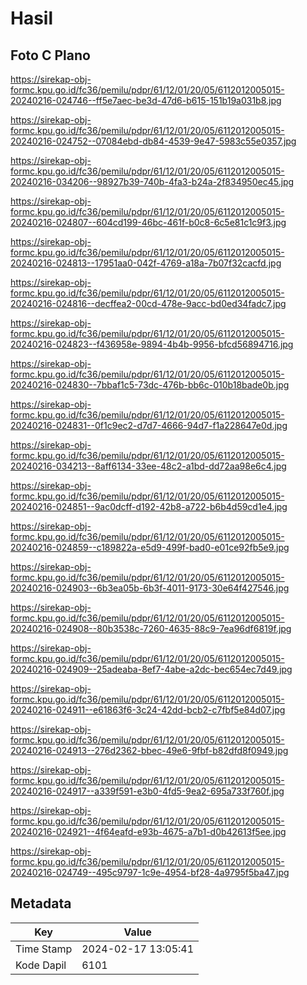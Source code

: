 # Hasil

## Foto C Plano

https://sirekap-obj-formc.kpu.go.id/fc36/pemilu/pdpr/61/12/01/20/05/6112012005015-20240216-024746--ff5e7aec-be3d-47d6-b615-151b19a031b8.jpg

https://sirekap-obj-formc.kpu.go.id/fc36/pemilu/pdpr/61/12/01/20/05/6112012005015-20240216-024752--07084ebd-db84-4539-9e47-5983c55e0357.jpg

https://sirekap-obj-formc.kpu.go.id/fc36/pemilu/pdpr/61/12/01/20/05/6112012005015-20240216-034206--98927b39-740b-4fa3-b24a-2f834950ec45.jpg

https://sirekap-obj-formc.kpu.go.id/fc36/pemilu/pdpr/61/12/01/20/05/6112012005015-20240216-024807--604cd199-46bc-461f-b0c8-6c5e81c1c9f3.jpg

https://sirekap-obj-formc.kpu.go.id/fc36/pemilu/pdpr/61/12/01/20/05/6112012005015-20240216-024813--17951aa0-042f-4769-a18a-7b07f32cacfd.jpg

https://sirekap-obj-formc.kpu.go.id/fc36/pemilu/pdpr/61/12/01/20/05/6112012005015-20240216-024816--decffea2-00cd-478e-9acc-bd0ed34fadc7.jpg

https://sirekap-obj-formc.kpu.go.id/fc36/pemilu/pdpr/61/12/01/20/05/6112012005015-20240216-024823--f436958e-9894-4b4b-9956-bfcd56894716.jpg

https://sirekap-obj-formc.kpu.go.id/fc36/pemilu/pdpr/61/12/01/20/05/6112012005015-20240216-024830--7bbaf1c5-73dc-476b-bb6c-010b18bade0b.jpg

https://sirekap-obj-formc.kpu.go.id/fc36/pemilu/pdpr/61/12/01/20/05/6112012005015-20240216-024831--0f1c9ec2-d7d7-4666-94d7-f1a228647e0d.jpg

https://sirekap-obj-formc.kpu.go.id/fc36/pemilu/pdpr/61/12/01/20/05/6112012005015-20240216-034213--8aff6134-33ee-48c2-a1bd-dd72aa98e6c4.jpg

https://sirekap-obj-formc.kpu.go.id/fc36/pemilu/pdpr/61/12/01/20/05/6112012005015-20240216-024851--9ac0dcff-d192-42b8-a722-b6b4d59cd1e4.jpg

https://sirekap-obj-formc.kpu.go.id/fc36/pemilu/pdpr/61/12/01/20/05/6112012005015-20240216-024859--c189822a-e5d9-499f-bad0-e01ce92fb5e9.jpg

https://sirekap-obj-formc.kpu.go.id/fc36/pemilu/pdpr/61/12/01/20/05/6112012005015-20240216-024903--6b3ea05b-6b3f-4011-9173-30e64f427546.jpg

https://sirekap-obj-formc.kpu.go.id/fc36/pemilu/pdpr/61/12/01/20/05/6112012005015-20240216-024908--80b3538c-7260-4635-88c9-7ea96df6819f.jpg

https://sirekap-obj-formc.kpu.go.id/fc36/pemilu/pdpr/61/12/01/20/05/6112012005015-20240216-024909--25adeaba-8ef7-4abe-a2dc-bec654ec7d49.jpg

https://sirekap-obj-formc.kpu.go.id/fc36/pemilu/pdpr/61/12/01/20/05/6112012005015-20240216-024911--e61863f6-3c24-42dd-bcb2-c7fbf5e84d07.jpg

https://sirekap-obj-formc.kpu.go.id/fc36/pemilu/pdpr/61/12/01/20/05/6112012005015-20240216-024913--276d2362-bbec-49e6-9fbf-b82dfd8f0949.jpg

https://sirekap-obj-formc.kpu.go.id/fc36/pemilu/pdpr/61/12/01/20/05/6112012005015-20240216-024917--a339f591-e3b0-4fd5-9ea2-695a733f760f.jpg

https://sirekap-obj-formc.kpu.go.id/fc36/pemilu/pdpr/61/12/01/20/05/6112012005015-20240216-024921--4f64eafd-e93b-4675-a7b1-d0b42613f5ee.jpg

https://sirekap-obj-formc.kpu.go.id/fc36/pemilu/pdpr/61/12/01/20/05/6112012005015-20240216-024749--495c9797-1c9e-4954-bf28-4a9795f5ba47.jpg


## Metadata

| Key        | Value               |
| ---------- | ------------------- |
| Time Stamp | 2024-02-17 13:05:41 |
| Kode Dapil | 6101                |



